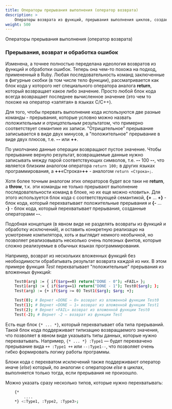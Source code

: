 ```yaml
---
title: Операторы прерывания выполнения (оператор возврата)
description: >
    Операторы возврата из функций, прерывания выполнения циклов, создание инсключений при возникновении ошибок.
weight: 500
---
```


Операторы прерывания выполнения (оператор возврата)

### Прерывания, возврат и обработка ошибок
Изменена, а точнее полностью переделана идеология возвратов из функций и обработки ошибок. 
Теперь она чем-то похожа на подход, примененный в Ruby. 
Любая последовательность команд заключенные в фигурные скобки (в том числе тело функции), 
рассматривается как блок кода у которого нет специального оператора аналога **return**, который возвращает какое либо значение. 
Просто любой блок кода всегда возвращает последнее вычисленное значение (это чем то похоже на оператор «запятая» в языках C/C++).

Для того, чтобы прервать выполнение кода используются две разные команды - прерывания, которые 
условно можно назвать *положительным* и *отрицательным* результатом, что примерно соответствует семантике их записи. 
"Отрицательное" прерывание записывается в виде двух минусов, а "положительное" прерывание в виде двух плюсов, т.е. **-\-** или **++**.

По умолчанию данные операции возвращают пустое значение. Чтобы прерывание вернуло результат, возвращаемые данные нужно записывать между 
парой соответствующих символов, т.е. **-\-** 100 **-\-**, что является близким аналогом оператора `return 100;` в других языках программирования, 
а **++**«Строка»**++** - аналогом `return «Строка»;`.

Хотя более точным аналогом этих операторов будет все таки не **return**, а **throw**, т.к. эти команды не только прерывают 
выполнение последовательности команд в блоке, но их еще можно «ловить». 
Для этого используется блок кода с соответствующей семантикой, **{+** … **+}** - блок кода, который перехватывает 
положительные прерывания и **{-** … **-}** - блок кода, который перехватывает прерывания, созданные операторами **--**. 

Подобная концепция (в явном виде не разделять возвраты из функций и обработку исключений), и оставить конкретную реализацю 
на усмотрение компилятора, хоть и выглядит немного необычной, но позволяет реализовывать несколько очень полезных финтов, 
которые сложно реализуемые в обычных языках программирования.

Например, возврат из нескольких вложенных функций без необходимости обрабатывать результат возврата каждой из них. 
В этом примере функция *Test* перехватывает "положительные" прерывания из вложенных функций:
```bash
    Test0(arg) := { if($arg==0) return("DONE - 0"); «FAIL» };
    Test1(arg) := { if($arg==1) return("DONE - 1"); Test0($arg); };
    Test(arg) := {+ if($arg >= 0) Test1($arg); $arg; +};

    Test(0); # Вернет «DONE — 0» возврат из вложенной функции Test0
    Test(1); # Вернет «DONE — 1» возврат из вложенной функции Test1
    Test(2); # Вернет «FAIL» возврат из вложенной функции Test0
    Test(-2); # Вернет -2 — возврат из функции Test
```
Есть еще блок `{* ... *}`, который перехватывает оба типа прерываний. 
Такой блок кода поддерживает типизацию возвращаемого значения, что позволяет в явном виде указывать типы данных, которые нужно перехватывать. 
Например, `{* ... *} :Type1` — будет перехвачено прерывание вида `++ :Type1 ++` или `--:Type1--`, 
что позволяет очень гибко формировать логику работы программы.

Блоки кода с перехватом исключений также поддерживают оператор иначе (*else*) который, 
по аналогии с оператором *else* в циклах, выполняется только тогда, если прерывания не произошло.

Можно указать сразу несколько типов, которые нужно перехватывать:
```bash
    {* 
        ....
    *} <:Type1, :Type2, :Type3>;
```



